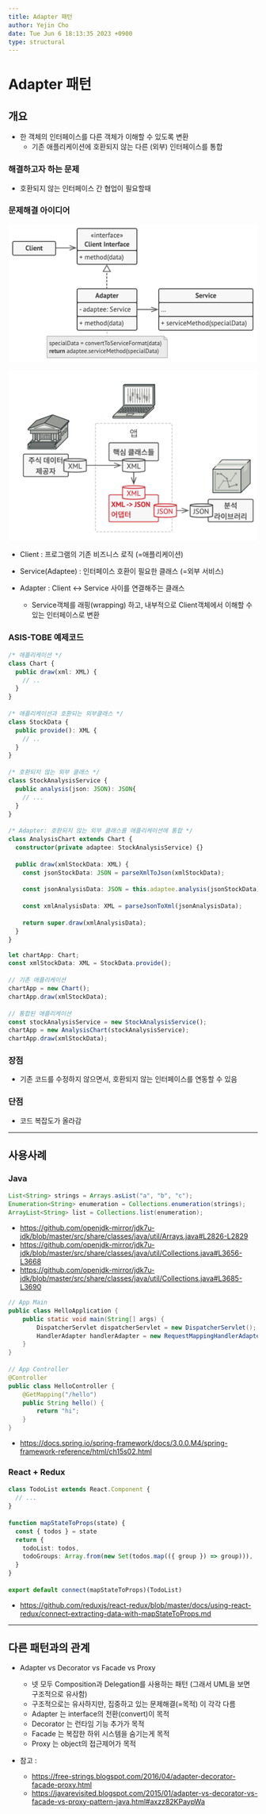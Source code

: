 ```yaml
---
title: Adapter 패턴
author: Yejin Cho
date: Tue Jun 6 18:13:35 2023 +0900
type: structural
---
```

# Adapter 패턴

## 개요

- 한 객체의 인터페이스를 다른 객체가 이해할 수 있도록 변환
  - 기존 애플리케이션에 호환되지 않는 다른 (외부) 인터페이스를 통합


### 해결하고자 하는 문제

- 호환되지 않는 인터페이스 간 협업이 필요할때


### 문제해결 아이디어

![구조1](./adapter2.png)

![사례1](./adapter3.png)

- Client : 프로그램의 기존 비즈니스 로직 (=애플리케이션)

- Service(Adaptee) : 인터페이스 호환이 필요한 클래스 (=외부 서비스)

- Adapter : Client ↔ Service 사이를 연결해주는 클래스
  - Service객체를 래핑(wrapping) 하고, 내부적으로 Client객체에서 이해할 수 있는 인터페이스로 변환


### ASIS-TOBE 예제코드
```typescript
/* 애플리케이션 */
class Chart {
  public draw(xml: XML) {
    // ..
  }
}

/* 애플리케이션과 호환되는 외부클래스 */
class StockData {
  public provide(): XML {
    // ..
  }
}

/* 호환되지 않는 외부 클래스 */
class StockAnalysisService {
  public analysis(json: JSON): JSON{
    // ...
  }
}

/* Adapter: 호환되지 않는 외부 클래스를 애플리케이션에 통합 */
class AnalysisChart extends Chart {
  constructor(private adaptee: StockAnalysisService) {}

  public draw(xmlStockData: XML) {
    const jsonStockData: JSON = parseXmlToJson(xmlStockData);

    const jsonAnalysisData: JSON = this.adaptee.analysis(jsonStockData);

    const xmlAnalysisData: XML = parseJsonToXml(jsonAnalysisData);

    return super.draw(xmlAnalysisData);
  }
}
```
```typescript
let chartApp: Chart;
const xmlStockData: XML = StockData.provide();

// 기존 애플리케이션
chartApp = new Chart();
chartApp.draw(xmlStockData);

// 통합된 애플리케이션
const stockAnalysisService = new StockAnalysisService();
chartApp = new AnalysisChart(stockAnalysisService);
chartApp.draw(xmlStockData);
```


### 장점
- 기존 코드를 수정하지 않으면서, 호환되지 않는 인터페이스를 연동할 수 있음


### 단점
- 코드 복잡도가 올라감



---
## 사용사례

### Java

```java
List<String> strings = Arrays.asList("a", "b", "c");
Enumeration<String> enumeration = Collections.enumeration(strings);
ArrayList<String> list = Collections.list(enumeration);
```
- https://github.com/openjdk-mirror/jdk7u-jdk/blob/master/src/share/classes/java/util/Arrays.java#L2826-L2829
- https://github.com/openjdk-mirror/jdk7u-jdk/blob/master/src/share/classes/java/util/Collections.java#L3656-L3668
- https://github.com/openjdk-mirror/jdk7u-jdk/blob/master/src/share/classes/java/util/Collections.java#L3685-L3690


```java
// App Main
public class HelloApplication {
    public static void main(String[] args) {
        DispatcherServlet dispatcherServlet = new DispatcherServlet();
        HandlerAdapter handlerAdapter = new RequestMappingHandlerAdapter();
    }
}

// App Controller
@Controller
public class HelloController {
    @GetMapping("/hello")
    public String hello() {
        return "hi";
    }
}
```
- https://docs.spring.io/spring-framework/docs/3.0.0.M4/spring-framework-reference/html/ch15s02.html


### React + Redux

```typescript
class TodoList extends React.Component {
  // ...
}

function mapStateToProps(state) {
  const { todos } = state
  return {
    todoList: todos,
    todoGroups: Array.from(new Set(todos.map(({ group }) => group))),
  }
}

export default connect(mapStateToProps)(TodoList)
```
- https://github.com/reduxjs/react-redux/blob/master/docs/using-react-redux/connect-extracting-data-with-mapStateToProps.md



---
## 다른 패턴과의 관계
- Adapter vs Decorator vs Facade vs Proxy
  - 넷 모두 Composition과 Delegation를 사용하는 패턴 (그래서 UML을 보면 구조적으로 유사함)
  - 구조적으로는 유사하지만, 집중하고 있는 문제해결(=목적) 이 각각 다름
  - Adapter 는 interface의 전환(convert)이 목적
  - Decorator 는 런타임 기능 추가가 목적
  - Facade 는 복잡한 하위 시스템을 숨기는게 목적
  - Proxy 는 object의 접근제어가 목적

- 참고 : 
  - https://free-strings.blogspot.com/2016/04/adapter-decorator-facade-proxy.html
  - https://javarevisited.blogspot.com/2015/01/adapter-vs-decorator-vs-facade-vs-proxy-pattern-java.html#axzz82KPaypWa


